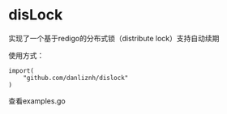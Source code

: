 # disLock
实现了一个基于redigo的分布式锁（distribute lock）支持自动续期

使用方式：
```
import(
    "github.com/danliznh/dislock"
)
```

查看examples.go





